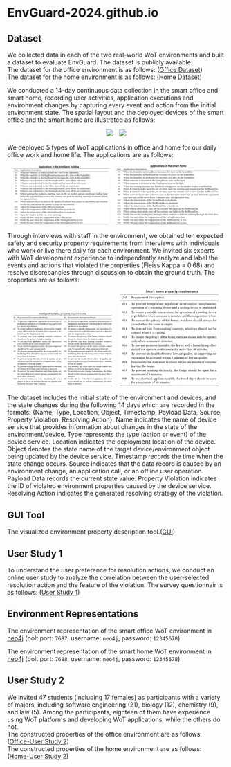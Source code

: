 # EnvGuard-2024.github.io


## Dataset
We collected data in each of the two real-world WoT environments and built a dataset to evaluate EnvGuard. The dataset is publicly available.   
The dataset for the office environment is as follows:
([Office Dataset](https://github.com/EnvGuard-2024/EnvGuard-2024.github.io/tree/master/DataSet/OfficeEnvironment))  
The dataset for the home environment is as follows:
([Home Dataset](https://github.com/EnvGuard-2024/EnvGuard-2024.github.io/tree/master/DataSet/HomeEnvironment))

<p> 
We conducted a 14-day continuous data collection in the smart office and smart home, recording user activities, application executions and environment changes by capturing every event and action from the initial environment state. 
The spatial layout and the deployed devices of the smart office and the smart home are illustrated as follows:
<div align=center>
<img width="50%" style="margin-right:2%" src="https://raw.githubusercontent.com/EnvGuard-2024/EnvGuard-2024.github.io/master/images/SmartOfficeEnv.png"/>
<img width="47%" src="https://raw.githubusercontent.com/EnvGuard-2024/EnvGuard-2024.github.io/master/images/SmartHomeEnv.png"/>
</div>
</p>

<!-- There are 21 students working and studying in the laboratory, and 5 types of WoT applications are deployed to provide convenience for daily office work. Details of the applications are described below:
<div align=center><img width="400" src="https://raw.githubusercontent.com/EnvGuard-2024/EnvGuard-2024.github.io/master/images/application.png"/></div> -->
 
We deployed 5 types of WoT applications in office and home for our daily office work and home life. The applications are as follows:
<div align=center> 
<img width="44.6%" style="margin-right:2%" src="https://raw.githubusercontent.com/EnvGuard-2024/EnvGuard-2024.github.io/master/images/office_application.png"/>
<img width="48%" src="https://raw.githubusercontent.com/EnvGuard-2024/EnvGuard-2024.github.io/master/images/home_application.png"/> 
</div>

Through interviews with staff in the environment, we obtained ten expected safety and security property requirements from interviews with individuals who work or live there daily for each environment. We invited six experts with WoT development experience to independently analyze and label the events and actions that violated the properties (Fleiss Kappa = 0.68) and resolve discrepancies through discussion to obtain the ground truth. The properties are as follows:
<div align=center>
<img width="46%" style="margin-right:2%" src="https://raw.githubusercontent.com/EnvGuard-2024/EnvGuard-2024.github.io/master/images/office_propertys.png"/>
<img width="46.3%" src="https://raw.githubusercontent.com/EnvGuard-2024/EnvGuard-2024.github.io/master/images/home_propertys.png"/>
</div>

The dataset includes the initial state of the environment and devices, and the state changes during the following 14 days which are recorded in the formats: {Name, Type, Location, Object, Timestamp, Payload Data, Source, Property Violation, Resolving Action}. Name indicates the name of device service that provides information about changes in the state of the environment/device. Type represents the type (action or event) of the device service. Location indicates the deployment location of the device. Object denotes the state name of the target device/environment object being updated by the device service. Timestamp records  the time when the state change occurs. Source indicates that the data record is caused by an environment change, an application call, or an offline user operation. Payload Data records the current state value. Property Violation indicates the ID of violated environment properties caused by the device service. Resolving Action indicates the generated resolving strategy of the violation.
 
## GUI Tool
The visualized environment property description tool.([GUI](http://47.101.169.122:9033/))

## User Study 1
To understand the user preference for resolution actions, we conduct an online user study to analyze the correlation between the user-selected resolution action and the feature of the violation. The survey questionnair is as follows:
([User Study 1](https://github.com/EnvGuard-2024/EnvGuard-2024.github.io/blob/master/UserStudy/UserStudyOne_SurveyQuestionnair.docx))


## Environment Representations
The environment representation of the smart office WoT environment in [neo4j](http://47.101.169.122:7474/browser/)  (bolt port: `7687`, username: `neo4j`, password: `12345678`)

The environment representation of the smart home WoT environment in [neo4j](http://47.101.169.122:7475/browser/)  (bolt port: `7688`, username: `neo4j`, password: `12345678`)


## User Study 2
We invited 47 students (including 17 females) as participants with a variety of majors, including software engineering (21), biology (12), chemistry (9), and law (5). Among the participants, eighteen of them have experience using WoT platforms and developing WoT applications, while the others do not.  
The constructed properties of the office environment are as follows:
([Office-User Study 2](https://github.com/EnvGuard-2024/EnvGuard-2024.github.io/blob/master/UserStudy/UserStudyTwo_ConstructedProperties_Office.json))  
The constructed properties of the home environment are as follows:
([Home-User Study 2](https://github.com/EnvGuard-2024/EnvGuard-2024.github.io/blob/master/UserStudy/UserStudyTwo_ConstructedProperties_Home.json))

<!-- Properties of environments built by participants using visualisation development tools in usability user studies.([link](https://github.com/EnvGuard-2024/EnvGuard-2024.github.io/blob/master/user-study/user_study.json)) -->

